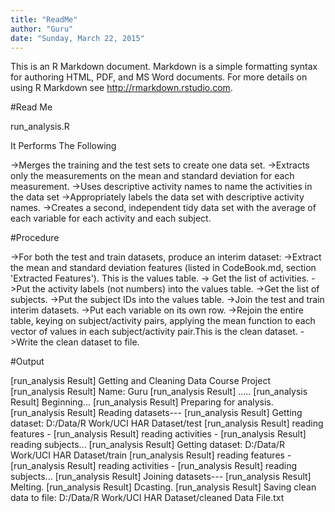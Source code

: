 ```yaml
---
title: "ReadMe"
author: "Guru"
date: "Sunday, March 22, 2015"
---
```


This is an R Markdown document. Markdown is a simple formatting syntax for authoring HTML, PDF, and MS Word documents. For more details on using R Markdown see <http://rmarkdown.rstudio.com>.

 #Read Me
 
run_analysis.R

It Performs The Following

->Merges the training and the test sets to create one data set.
->Extracts only the measurements on the mean and standard deviation for each measurement.
->Uses descriptive activity names to name the activities in the data set
->Appropriately labels the data set with descriptive activity names.
->Creates a second, independent tidy data set with the average of each variable for each activity and each subject.

 #Procedure
 
 ->For both the test and train datasets, produce an interim dataset:
        ->Extract the mean and standard deviation features (listed in CodeBook.md, section 'Extracted  Features'). This is the values table.
        -> Get the list of activities.
        ->Put the activity labels (not numbers) into the values table.
        ->Get the list of subjects.
        ->Put the subject IDs into the values table.
 ->Join the test and train interim datasets.
 ->Put each variable on its own row.
 ->Rejoin the entire table, keying on subject/activity pairs, applying the mean function to each vector          of values in each subject/activity pair.This is the clean dataset.
 ->Write the clean dataset to file.


 #Output

[run_analysis Result]  Getting and Cleaning Data Course Project 
[run_analysis Result]  Name: Guru 
[run_analysis Result]  ..... 
[run_analysis Result]  Beginning... 
[run_analysis Result]  Preparing for analysis. 
[run_analysis Result]  Reading datasets--- 
[run_analysis Result]  Getting dataset: D:/Data/R Work/UCI HAR Dataset/test 
[run_analysis Result]  reading features - 
[run_analysis Result]  reading activities - 
[run_analysis Result]  reading subjects... 
[run_analysis Result]  Getting dataset: D:/Data/R Work/UCI HAR Dataset/train 
[run_analysis Result]  reading features - 
[run_analysis Result]  reading activities - 
[run_analysis Result]  reading subjects... 
[run_analysis Result]  Joining datasets--- 
[run_analysis Result]  Melting. 
[run_analysis Result]  Dcasting. 
[run_analysis Result]  Saving clean data to file: D:/Data/R Work/UCI HAR Dataset/cleaned Data File.txt

 


